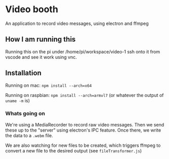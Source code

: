# Video booth
An application to record video messages, using electron and ffmpeg

## How I am running this
Running this on the pi under /home/pi/workspace/video-1
ssh onto it from vscode and see it work using vnc.

## Installation

Running on mac: `npm install --arch=x64`

Running on raspbian: `npm install --arch=armvl7` (or whatever the output of `uname -m` is)

### Whats going on
We're using a MediaRecorder to record raw video messages. Then we send these up to the "server" using electron's IPC feature. Once there, we write the data to a `.webm` file. 

We are also watching for new files to be created, which triggers ffmpeg to convert a new file to the desired output (see `fileTransformer.js`)
